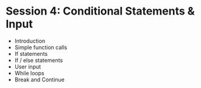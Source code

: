 Session 4: Conditional Statements & Input
=========================================

* Introduction
* Simple function calls
* If statements
* If / else statements
* User input
* While loops
* Break and Continue
